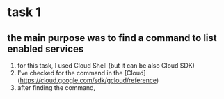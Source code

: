 # task 1
## the main purpose was to find a command to list enabled services
1. for this task, I used Cloud Shell (but it can be also Cloud SDK)
2. I've checked for the command in the [Cloud] (https://cloud.google.com/sdk/gcloud/reference)
3. after finding the command, 
